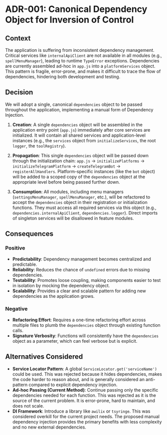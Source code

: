 # ADR-001: Canonical Dependency Object for Inversion of Control

## Context
The application is suffering from inconsistent dependency management. Critical services like `internalApiClient` are not available in all modules (e.g., `spellMenuManager`), leading to runtime `TypeError` exceptions. Dependencies are currently assembled ad-hoc in `app.js` into a `platformServices` object. This pattern is fragile, error-prone, and makes it difficult to trace the flow of dependencies, hindering both development and testing.

## Decision
We will adopt a single, canonical `dependencies` object to be passed throughout the application, implementing a manual form of Dependency Injection.

1.  **Creation**: A single `dependencies` object will be assembled in the application entry point (`app.js`) immediately after core services are initialized. It will contain all shared services and application-level instances (e.g., the `services` object from `initializeServices`, the root `logger`, the `toolRegistry`).

2.  **Propagation**: This single `dependencies` object will be passed down through the initialization chain: `app.js` -> `initializePlatforms` -> `initializeTelegramPlatform` -> `createTelegramBot` -> `registerAllHandlers`. Platform-specific instances (like the `bot` object) will be added to a scoped copy of the `dependencies` object at the appropriate level before being passed further down.

3.  **Consumption**: All modules, including menu managers (`settingsMenuManager`, `spellMenuManager`, etc.), will be refactored to accept the `dependencies` object in their registration or initialization functions. They must access all required services via this object (e.g., `dependencies.internalApiClient`, `dependencies.logger`). Direct imports of singleton services will be disallowed in feature modules.

## Consequences

### Positive
-   **Predictability**: Dependency management becomes centralized and predictable.
-   **Reliability**: Reduces the chance of `undefined` errors due to missing dependencies.
-   **Testability**: Promotes loose coupling, making components easier to test in isolation by mocking the dependency object.
-   **Scalability**: Provides a clear and scalable pattern for adding new dependencies as the application grows.

### Negative
-   **Refactoring Effort**: Requires a one-time refactoring effort across multiple files to plumb the `dependencies` object through existing function calls.
-   **Signature Verbosity**: Functions will consistently have the `dependencies` object as a parameter, which can feel verbose but is explicit.

## Alternatives Considered

-   **Service Locator Pattern**: A global `ServiceLocator.get('serviceName')` could be used. This was rejected because it hides dependencies, makes the code harder to reason about, and is generally considered an anti-pattern compared to explicit dependency injection.
-   **Ad-hoc Passing (Current Method)**: Continue passing only the specific dependencies needed for each function. This was rejected as it is the source of the current problem. It is error-prone, hard to maintain, and does not scale.
-   **DI Framework**: Introduce a library like `awilix` or `tsyringe`. This was considered overkill for the current project needs. The proposed manual dependency injection provides the primary benefits with less complexity and no new external dependencies. 